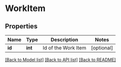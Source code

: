 # WorkItem

## Properties
Name | Type | Description | Notes
------------ | ------------- | ------------- | -------------
**id** | **int** | Id of the Work Item | [optional] 

[[Back to Model list]](../README.md#documentation-for-models) [[Back to API list]](../README.md#documentation-for-api-endpoints) [[Back to README]](../README.md)


